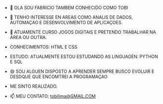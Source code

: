 - 👋 OLA SOU FABRICIO TAMBEM CONHECIDO COMO TOBI
 
- 👀 TENHO INTERESSE EN AREAS COMO ANALIS DE DADOS, AUTOMAÇAO E DESENVOLVIMENTO DE APLICAÇOES.
 
- 🌱 ATUAMENTE CURSO JOGOS DIGITAIS E PRETENDO TRABALHAR NA AREA OU OUTRA.
-   CONHECIMENTOS: HTML E CSS
-   ESTUDO: ATUALMENTE ESTOU ESTUDANDO AS LINGUAGEN: PYTHON E SQL
   
- 😄 SOU ALGUEN DISPOSTO A APRENDER SEMPRE BUSCO EVOLUIR E DESDQUE QUE ENCOMTREI A PROGRAMAÇAO
- ME SINTO REALIZADO.
   
- 📫 MEU CONTATO: tobilima@GMAIL.COM
  

